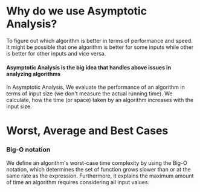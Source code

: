 # Why do we use Asymptotic Analysis?

To figure out which algorithm is better in terms of performance and speed.
It might be possible that one algorithm is better for some inputs while other is better for other inputs and vice versa.

#### Asymptotic Analysis is the big idea that handles above issues in analyzing algorithms

In Asymptotic Analysis, We evaluate the performance of an algorithm in terms of input size (we don't measure the actual running time).
We calculate, how the time (or space) taken by an algorithm increases with the input size.


# Worst, Average and Best Cases

### Big-O notation
We define an algorithm's worst-case time complexity by using the Big-O notation, which determines the set of function grows slower than or at the same rate as the expression.
Furthermore, it explains the maximum amount of time an algorithm requires considering all input values.